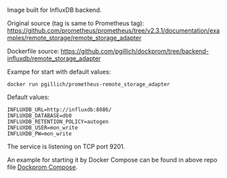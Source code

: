Image built for InfluxDB backend.

Original source (tag is same to Prometheus tag):
https://github.com/prometheus/prometheus/tree/v2.3.1/documentation/examples/remote_storage/remote_storage_adapter

Dockerfile source:
https://github.com/pgillich/dockprom/tree/backend-influxdb/remote_storage_adapter

Exampe for start with default values:
```
docker run pgillich/prometheus-remote_storage_adapter
```

Default values:
```
INFLUXDB_URL=http://influxdb:8086/
INFLUXDB_DATABASE=db0
INFLUXDB_RETENTION_POLICY=autogen
INFLUXDB_USER=mon_write
INFLUXDB_PW=mon_write
```

The service is listening on TCP port 9201.

An example for starting it by Docker Compose can be found in above repo file [Dockprom Compose](../docker-compose.yml).
